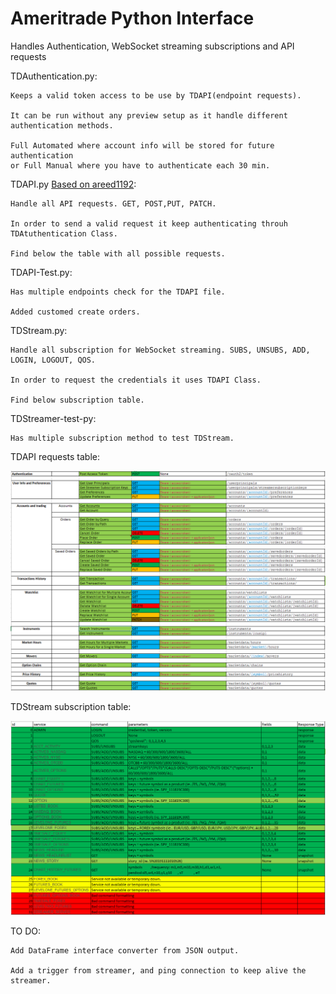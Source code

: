 # Ameritrade Python Interface
Handles Authentication, WebSocket streaming subscriptions and API requests

TDAuthentication.py:

    Keeps a valid token access to be use by TDAPI(endpoint requests).
    
    It can be run without any preview setup as it handle different authentication methods.
    
    Full Automated where account info will be stored for future authentication 
    or Full Manual where you have to authenticate each 30 min.
  
TDAPI.py [Based on areed1192](https://github.com/areed1192/td-ameritrade-python-api):

    Handle all API requests. GET, POST,PUT, PATCH.
  
    In order to send a valid request it keep authenticating throuh TDAtuthentication Class.
  
    Find below the table with all possible requests.
   
 
TDAPI-Test.py:

    Has multiple endpoints check for the TDAPI file.
  
    Added customed create orders.
  
TDStream.py:

    Handle all subscription for WebSocket streaming. SUBS, UNSUBS, ADD, LOGIN, LOGOUT, QOS.
  
    In order to request the credentials it uses TDAPI Class.
  
    Find below subscription table.
 
TDStreamer-test-py:

    Has multiple subscription method to test TDStream.

TDAPI requests table:

![Screenshot](TDAPITable.png)

TDStream subscription table:

![Screenshot](TDStreamerTable.png)

TO DO: 

    Add DataFrame interface converter from JSON output.
              
    Add a trigger from streamer, and ping connection to keep alive the streamer.
